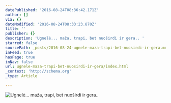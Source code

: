 ```yaml
---
datePublished: '2016-08-24T08:36:42.171Z'
author: []
via: {}
dateModified: '2016-08-24T08:33:23.870Z'
title: ''
publisher: {}
description: 'Ugnelė... maža, trapi, bet nuoširdi ir gera.. '
starred: false
sourcePath: _posts/2016-08-24-ugnele-maza-trapi-bet-nuosirdi-ir-gera.md
inFeed: true
hasPage: true
inNav: false
url: ugnele-maza-trapi-bet-nuosirdi-ir-gera/index.html
_context: 'http://schema.org'
_type: Article

---
```

![Ugnelė... maža, trapi, bet nuoširdi ir gera.. ](https://the-grid-user-content.s3-us-west-2.amazonaws.com/dd4ef9b9-304a-4a90-9002-4a1661fead4f.jpg)
